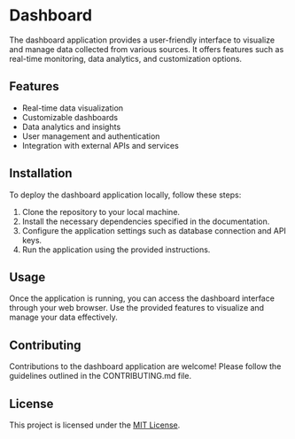 # Dashboard

The dashboard application provides a user-friendly interface to visualize and manage data collected from various sources. It offers features such as real-time monitoring, data analytics, and customization options.

## Features

- Real-time data visualization
- Customizable dashboards
- Data analytics and insights
- User management and authentication
- Integration with external APIs and services

## Installation

To deploy the dashboard application locally, follow these steps:

1. Clone the repository to your local machine.
2. Install the necessary dependencies specified in the documentation.
3. Configure the application settings such as database connection and API keys.
4. Run the application using the provided instructions.

## Usage

Once the application is running, you can access the dashboard interface through your web browser. Use the provided features to visualize and manage your data effectively.

## Contributing

Contributions to the dashboard application are welcome! Please follow the guidelines outlined in the CONTRIBUTING.md file.

## License

This project is licensed under the [MIT License](LICENSE).
